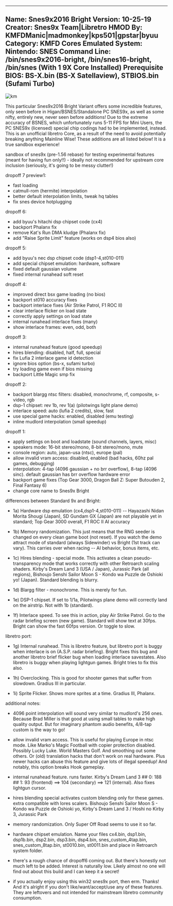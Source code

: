 -----------------------
Name: Snes9x2016 Bright
Version: 10-25-19
Creator: Snes9x Team|Libretro
HMOD By: KMFDManic|madmonkey|kps501|gpstar|byuu
Category: KMFD Cores
Emulated System: Nintendo: SNES
Command Line: /bin/snes9x2016-bright, /bin/snes16-bright, /bin/snes (With 1 9X Core Installed)
Prerequisite BIOS: BS-X.bin (BS-X Satellaview), STBIOS.bin (Sufami Turbo)
-----------------------
![km](https://i.imgur.com/xAKS8Cw.png)

This particular Snes9x2016 Bright Variant offers some incredible features, only seen before
in Higan/BSNES/Standalone PC SNES9x, as well as some nifty, entirely new, never seen before 
additions!  Due to the extreme accuracy of BSNES, which unfortunately runs 5-11 FPS for Mini 
Users, the PC SNES9x (licensed) special chip codings had to be implemented, instead.  This is 
an unofficial libretro Core, as a result of the need to avoid potentially breaking anything 
Mainline Wise! These additions are all listed below!  It is a true sandbox experience!  

sandbox of snes9x (pre-1.56 rebase) for testing experimental features (meant for having fun only!!) -      ideally not recommended for upstream core inclusion (seriously, it's going to be messy clutter!)

dropoff 7 preview1:
- fast loading
- catmull-rom (hermite) interpolation
- better default interpolation limits, tweak hq tables
- fix snes device hotplugging

dropoff 6:
- add byuu's hitachi dsp chipset code (cx4)
- backport Phalanx fix
- remove Kat's Run DMA kludge (Phalanx fix)
- add "Raise Sprite Limit" feature (works on dsp4 bios also)


dropoff 5:
- add byuu's nec dsp chipset code (dsp1-4,st010-011)
- add special chipset emulation: hardware, software
- fixed default gaussian volume
- fixed internal runahead soft reset


dropoff 4:
- improved direct bsx game loading (no bios)
- backport st010 accuracy fixes
- backport interlace fixes (Air Strike Patrol, F1 ROC II)
- clear interlace flicker on load state
- correctly apply settings on load state
- internal runahead interlace fixes (many)
- show interlace frames: even, odd, both


dropoff 3:
- internal runahead feature (good speedup)
- hires blending: disabled, half, full, special
- fix Lufia 2 interlace game id detection
- ignore bios option (bs-x, sufami turbo)
- try loading game even if bios missing
- backport Little Magic smp fix


dropoff 2:
- backport blargg ntsc filters: disabled, monochrome, rf, composite, s-video, rgb
- dsp-1 chipset: rev 1b, rev 1(a) (pilotwings light plane demo)
- interlace speed: auto (lufia 2 credits), slow, fast
- use special game hacks: enabled, disabled (emu testing)
- inline mudlord interpolation (small speedup)


dropoff 1:
- apply settings on boot and loadstate (sound channels, layers, misc)
- speakers mode: 16-bit stereo/mono, 8-bit stereo/mono, mute
- console region: auto, japan-usa (ntsc), europe (pal)
- allow invalid vram access: disabled, enabled (bad hacks, 60hz pal games, debugging)
- interpolation: 4-tap (4096 gaussian + no brr overflow), 8-tap (4096 sinc). default gaussian has brr overflow hardware error
- backport game fixes (Top Gear 3000, Dragon Ball Z: Super Butouden 2, Final Fantasy 6)
- change core name to Snes9x Bright

differences between Standard 9x and Bright:

- 1a) Hardware dsp emulation (cx4,dsp1-4,st010-011) -- Hayazashi Nidan Morita Shougi (Japan), SD Gundam GX (Japan) are not playable yet in standard; Top Gear 3000 overall, F1 ROC II AI accuracy

- 1b) Memory randomization. This just means that the RNG seeder is changed on every clean game boot (not reset). If you watch the demo attract mode of standard (always Sidewinder) vs Bright (1st track can vary). This carries over when racing -- AI behavior, bonus items, etc.

- 1c) Hires blending - special mode. This activates a clean pseudo-transparency mode that works correctly with other Retroarch scaling shaders. Kirby's Dream Land 3 (USA / Japan), Jurassic Park (all regions), Bishoujo Senshi Sailor Moon S - Kondo wa Puzzle de Oshioki yo! (Japan). Standard blending is blurry.

- 1d) Blargg filter - monochrome. This is merely for fun.

- 1e) DSP-1 chipset. If set to 1/1a, Pilotwings plane demo will correctly land on the airstrip. Not with 1b (standard).

- 1f) Interlace speed. To see this in action, play Air Strike Patrol. Go to the radar briefing screen (new game). Standard will show text at 30fps. Bright can show the fast 60fps version. Or toggle to slow.

libretro port:
- 1g) Internal runahead. This is libretro feature, but libretro port is buggy when interlace is on (A.S.P. radar briefing). Bright fixes this bug and another libretro brief flicker bug when loading interlace savestates. Also libretro is buggy when playing lightgun games. Bright tries to fix this also.

- 1h) Overclocking. This is good for shooter games that suffer from slowdown. Gradius III in particular.

- 1i) Sprite Flicker. Shows more sprites at a time. Gradius III, Phalanx.

additional notes:
- 4096 point interpolation will sound very similar to mudlord's 256 ones. Because Brad Miller is that good at using small tables to make high quality output. But for imaginary phantom audio benefits, 4/8-tap custom is the way to go!

- allow invalid vram access. This is useful for playing Europe in ntsc mode. Like Marko's Magic Football with copier protection disabled. Possibly Lucky Luke. World Masters Golf. And smoothing out some others. Or (old) translation hacks that don't work on real hardware. Plus newer hacks can abuse this feature and give lots of illegal speedup! And notably, this option breaks Hook gameplay.

- internal runahead feature. runs faster. Kirby's Dream Land 3 ## 0: 188 ## 1: 93 (frontend) ==> 104 (secondary) ==> 121 (internal). Also fixes lightgun cursor.

- hires blending special activates custom blending only for these games. extra compatible with lores scalers. Bishoujo Senshi Sailor Moon S - Kondo wa Puzzle de Oshioki yo, Kirby's Dream Land 3 / Hoshi no Kirby 3, Jurassic Park

- memory randomization. Only Super Off Road seems to use it so far.

- hardware chipset emulation. Name your files cx4.bin, dsp1.bin, dsp1b.bin, dsp2.bin, dsp3.bin, dsp4.bin, snes_custom_4tap.bin, snes_custom_8tap.bin, st0010.bin, st0011.bin and place in Retroarch system folder.

- there's a rough chance of dropoff6 coming out. But there's honestly not much left to be added. Interest is naturally low. Likely almost no one will find out about this build and I can keep it a secret!

- if you actually enjoy using this win32 snes9x port, then erm. Thanks! And it's alright if you don't like/want/accept/use any of these features. They are leftovers and not intended for mainstream libretro community consumption.

